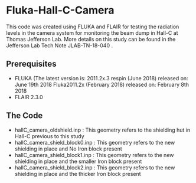 # Fluka-Hall-C-Camera
This code was created using FLUKA and FLAIR for testing the radiation levels in the camera system for monitoring the beam dump in Hall-C at Thomas Jefferson Lab. More details on this study can be found in the Jefferson Lab Tech Note JLAB-TN-18-040 . 

Prerequisites
-------------
* FLUKA  (The latest version is: 2011.2x.3
  respin (June 2018) released on: June 19th 2018
  Fluka2011.2x (February 2018) released on: February 8th 2018
* FLAIR 2.3.0 

The Code
-------------
*  hallC_camera_oldshield.inp : This geometry refers to the shielding hut in Hall-C previous to this study
*  hallC_camera_shield_block0.inp : This geometry refers to the new shielding in place and No Iron block present
*  hallC_camera_shield_block1.inp : This geometry refers to the new shielding in place and the smaller Iron block present
*  hallC_camera_shield_block2.inp : This geometry refers to the new shielding in place and the thicker Iron block present



